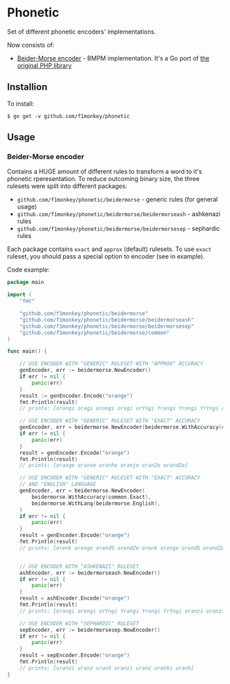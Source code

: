 # Phonetic

Set of different phonetic encoders' implementations.

Now consists of:
* [Beider-Morse encoder](#beider-morse-encoder) -  BMPM implementation. It's a Go port of [the original PHP library](https://stevemorse.org/phoneticinfo.htm)


## Installion

To install:
```
$ go get -v github.com/f1monkey/phonetic
```

## Usage

### Beider-Morse encoder
Contains a HUGE amount of different rules to transform a word to it's phonetic rperesentation.
To reduce outcoming binary size, the three rulesets were split into different packages:
* `github.com/f1monkey/phonetic/beidermorse` - generic rules (for general usage)
* `github.com/f1monkey/phonetic/beidermorse/beidermorseash` - ashkenazi rules
* `github.com/f1monkey/phonetic/beidermorse/beidermorsesep` - sephardic rules

Each package contains `exact` and `approx` (default) rulesets. To use `exact` ruleset, you should pass a special option to encoder (see in example).

Code example:

```go
package main

import (
	"fmt"

	"github.com/f1monkey/phonetic/beidermorse"
	"github.com/f1monkey/phonetic/beidermorse/beidermorseash"
	"github.com/f1monkey/phonetic/beidermorse/beidermorsesep"
	"github.com/f1monkey/phonetic/beidermorse/common"
)

func main() {

	// USE ENCODER WITH "GENERIC" RULESET WITH "APPROX" ACCURACY
	genEncoder, err := beidermorse.NewEncoder()
	if err != nil {
		panic(err)
	}
	result := genEncoder.Encode("orange")
	fmt.Println(result)
	// prints: [orangi oragi orongi orogi orYngi Yrangi Yrongi YrYngi oranxi oronxi orani oroni oranii oronii oranzi oronzi urangi urongi]

	// USE ENCODER WITH "GENERIC" RULESET WITH "EXACT" ACCURACY
	genEncoder, err = beidermorse.NewEncoder(beidermorse.WithAccuracy(common.Exact))
	if err != nil {
		panic(err)
	}
	result = genEncoder.Encode("orange")
	fmt.Println(result)
	// prints: [orange oranxe oranhe oranje oranZe orandZe]

	// USE ENCODER WITH "GENERIC" RULESET WITH "EXACT" ACCURACY
	// AND "ENGLISH" LANGUAGE
	genEncoder, err = beidermorse.NewEncoder(
		beidermorse.WithAccuracy(common.Exact),
		beidermorse.WithLang(beidermorse.English),
	)
	if err != nil {
		panic(err)
	}
	result = genEncoder.Encode("orange")
	fmt.Println(result)
	// prints: [orenk orenge orendS orendZe oronk oronge orondS orondZe orank orange orandS orandZe arenk arenge arendS arendZe aronk aronge arondS arondZe arank arange arandS arandZe]


	// USE ENCODER WITH "ASHKENAZI" RULESET
	ashEncoder, err := beidermorseash.NewEncoder()
	if err != nil {
		panic(err)
	}
	result = ashEncoder.Encode("orange")
	fmt.Println(result)
	// prints: [orangi orongi orYngi Yrangi Yrongi YrYngi oranzi oronzi orani oroni oranxi oronxi urangi urongi]

	// USE ENCODER WITH "SEPHARDIC" RULESET
	sepEncoder, err := beidermorsesep.NewEncoder()
	if err != nil {
		panic(err)
	}
	result = sepEncoder.Encode("orange")
	fmt.Println(result)
	// prints: [uranzi uranz uranS uranzi uranz uranhi uranh]
}
```
